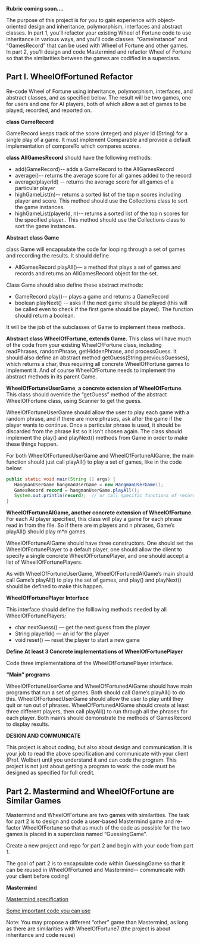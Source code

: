**Rubric coming soon….**

The purpose of this project is for you to gain experience with object-oriented design and inheritance, polymorphism, interfaces and abstract classes. In part 1, you’ll refactor your existing Wheel of Fortune code to use inheritance in various ways, and you'll code classes  “GameInstance” and  “GamesRecord” that can be used with Wheel of Fortune and other games. In part 2, you’ll design and code Mastermind and refactor Wheel of Fortune so that the similarities between the games are codified in a superclass.

## Part I. WheelOfFortuned Refactor

Re-code Wheel of Fortune using inheritance, polymorphism, interfaces, and abstract classes, and as specified below. The result will be two games, one for users and one for AI players, both of which allow a set of games to be played, recorded, and reported on.

**class GameRecord**

GameRecord keeps track of the score (integer) and player id (String) for a single play of a game. It must implement Comparable and provide a default implementation of compareTo which compares scores.

**class AllGamesRecord** should have the following methods:

- add(GameRecord)-- adds a GameRecord to the AllGamesRecord
- average()-- returns the average score for all games added to the record
- average(playerId) -- returns the average score for all games of a particular player
- highGameList(n)-- returns a sorted list of the top n scores including player and score. This method should use the Collections class to sort the game instances.
- highGameList(playerId, n)-- returns a sorted list of the top n scores for the specified player.. This method should use the Collections class to sort the game instances.

**Abstract class Game**

class Game will encapsulate the code for looping through a set of games and recording the results. It should define 

- AllGamesRecord playAll()— a method that plays a set of games and records and returns an AllGamesRecord object for the set.

Class Game should also define these abstract methods:

- GameRecord play()-- plays a game and returns a GameRecord
- boolean playNext() -- asks if the next game should be played (this will be called even to check if the first game should be played). The function should return a boolean.

It will be the job of the subclasses of Game to implement these methods.

**Abstract class WheelOfFortune, extends Game.** This class will have much of the code from your existing WheelOfFortune class, including readPhrases, randomPhrase, getHiddenPhrase, and processGuess. It should also define an abstract method getGuess(String previousGuesses), which returns a char, thus requiring all concrete WheelOfFortune games to implement it. And of course WheelOfFortune needs to implement the abstract methods in its parent Game.

**WheelOfFortuneUserGame**, **a concrete extension of WheelOfFortune**. This class should override the “getGuess” method of the abstract WheelOfFortune class, using Scanner to get the guess.

WheelOfFortuneUserGame should allow the user to play each game with a random phrase, and if there are more phrases, ask after the game if the player wants to continue. Once a particular phrase is used, it should be discarded from the phrase list so it isn’t chosen again. The class should implement the play() and playNext() methods from Game in order to make these things happen.

For both WheelOfFortunedUserGame and WheelOfFortuneAIGame, the main function should just call playAll() to play a set of games, like in the code below:

```java
public static void main(String [] args) {
   HangmanUserGame hangmanUserGame = new HangmanUserGame();
   GamesRecord record = hangmanUserGame.playAll();
   System.out.println(record);  // or call specific functions of record
}
```

**WheelOfFortuneAIGame, another concrete extension of WheelOfFortune.** For each AI player specified, this class will play a game for each phrase read in from the file. So if there are m players and n phrases, Game’s playAll() should play m*n games.

WheelOfFortuneAIGame should have three constructors. One should set the WheelOfFortunePlayer to a default player, one should allow the client to specify a single concrete WheelOfFortunePlayer, and one should accept a list of WheellOfFortunePlayers.

As with WheelOfFortuneUserGame, WheelOfFortunedAIGame’s main should call Game’s playAll() to play the set of games, and play() and playNext() should be defined to make this happen.

**WheelOfFortunePlayer Interface**

This interface should define the folllowing methods needed by all WheelOfFortunePlayers:

- char nextGuess()  — get the next guess from the player
- String playerId()  — an id for the player
- void reset() — reset the player to start a new game

**Define** **At least 3 Concrete implementations of WheelOfFortunePlayer**

Code three implementations of the WheelOfFortunePlayer interface.

**“Main” programs**

WheelOfFortuneUserGame and WheelOfFortunedAIGame should have main programs that run a set of games. Both should call Game’s playAll() to do this. WheelOfFortunedUserGame should allow the user to play until they quit or run out of phrases. WheelOfFortunedAIGame should create at least three different players, then call playAll() to run through all the phrases for each player. Both main’s should demonstrate the methods of GamesRecord to display results.

**DESIGN AND COMMUNICATE**

This project is about coding, but also about design and communication. It is your job to read the above specification and communicate with your client (Prof. Wolber) until you understand it and can code the program. This project is not just about getting a program to work: the code must be designed as specified for full credit.

## Part 2. Mastermind and WheelOfFortune are Similar Games

Mastermind and WheelOfFortune are two games with similarities. The task for part 2 is to design and code a user-based Mastermind game and re-factor WheelOfFortune so that as much of the code as possible for the two games is placed in a superclass named “GuessingGame”.

Create a new project and repo for part 2 and begin with your code from part 1.

The goal of part 2 is to encapsulate code within GuessingGame so that it can be reused in WheelOfFortuned and Mastermind-- communicate with your client before coding!

**Mastermind**

[Mastermind specification](https://usfca.instructure.com/courses/1586841/pages/mastermind-specification?module_item_id=16842979)

[Some important code you can use](https://usfca.instructure.com/courses/1586841/pages/mastermind-sample-code?module_item_id=16898183)

Note: You may propose a different “other” game than Mastermind, as long as there are similarities with WheelOfFortune7 (the project is about inheritance and code reuse)